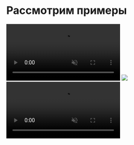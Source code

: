 # Рассмотрим примеры


<div class="flex items-center justify-between">
  <video class="w-[220px]" loop autoplay muted>
     <source src="/week.mov" type="video/mp4">
  </video>
  <img v-click class="w-[360px]" src="/week_appwrite.png" />
  <video class="w-[220px]" loop autoplay muted>
     <source src="/appwrite.mov" type="video/mp4">
  </video>
</div>
